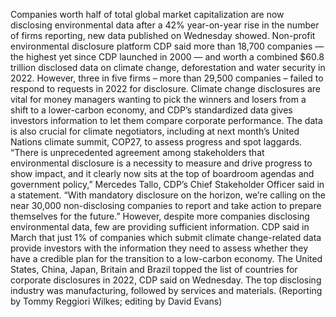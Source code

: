 Companies worth half of total global market capitalization are now disclosing environmental data after a 42% year-on-year rise in the number of firms reporting, new data published on Wednesday showed.
Non-profit environmental disclosure platform CDP said more than 18,700 companies — the highest yet since CDP launched in 2000 — and worth a combined $60.8 trillion disclosed data on climate change, deforestation and water security in 2022.
However, three in five firms – more than 29,500 companies – failed to respond to requests in 2022 for disclosure.
Climate change disclosures are vital for money managers wanting to pick the winners and losers from a shift to a lower-carbon economy, and CDP’s standardized data gives investors information to let them compare corporate performance.
The data is also crucial for climate negotiators, including at next month’s United Nations climate summit, COP27, to assess progress and spot laggards.
“There is unprecedented agreement among stakeholders that environmental disclosure is a necessity to measure and drive progress to show impact, and it clearly now sits at the top of boardroom agendas and government policy,” Mercedes Tallo, CDP’s Chief Stakeholder Officer said in a statement.
“With mandatory disclosure on the horizon, we’re calling on the near 30,000 non-disclosing companies to report and take action to prepare themselves for the future.”
However, despite more companies disclosing environmental data, few are providing sufficient information.
CDP said in March that just 1% of companies which submit climate change-related data provide investors with the information they need to assess whether they have a credible plan for the transition to a low-carbon economy.
The United States, China, Japan, Britain and Brazil topped the list of countries for corporate disclosures in 2022, CDP said on Wednesday. The top disclosing industry was manufacturing, followed by services and materials.
(Reporting by Tommy Reggiori Wilkes; editing by David Evans)